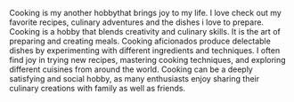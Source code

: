 Cooking is my another hobbythat brings joy to my life.
I love check out my favorite recipes, culinary adventures and the dishes i love to prepare.
Cooking is a hobby that blends creativity and culinary skills. It is the art of preparing and creating meals. Cooking aficionados produce delectable dishes by experimenting with different ingredients and techniques.
I often find joy in trying new recipes, mastering cooking techniques, and exploring different cuisines from around the world.
Cooking can be a deeply satisfying and social hobby, as many enthusiasts enjoy sharing their culinary creations with family as well as friends.
